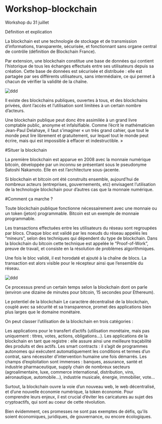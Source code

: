 # Workshop-blockchain
Workshop du 31 juillet

Définition et explication

La blockchain est une technologie de stockage et de transmission d’informations, transparente, sécurisée, et fonctionnant sans organe central de contrôle (définition de Blockchain France).

Par extension, une blockchain constitue une base de données qui contient l’historique de tous les échanges effectués entre ses utilisateurs depuis sa création. Cette base de données est sécurisée et distribuée : elle est partagée par ses différents utilisateurs, sans intermédiaire, ce qui permet à chacun de vérifier la validité de la chaîne.

![ddd](blck-schema.png)

Il existe des blockchains publiques, ouvertes à tous, et des blockchains privées, dont l’accès et l’utilisation sont limitées à un certain nombre d’acteurs.

Une blockchain publique peut donc être assimilée à un grand livre comptable public, anonyme et infalsifiable. Comme l’écrit le mathématicien Jean-Paul Delahaye, il faut s’imaginer « un très grand cahier, que tout le monde peut lire librement et gratuitement, sur lequel tout le monde peut écrire, mais qui est impossible à effacer et indestructible. »

#Situer la blockchain

La première blockchain est apparue en 2008 avec la monnaie numérique bitcoin, développée par un inconnu se présentant sous le pseudonyme Satoshi Nakamoto. Elle en est l’architecture sous-jacente.

Si blockchain et bitcoin ont été construits ensemble, aujourd’hui de nombreux acteurs (entreprises, gouvernements, etc) envisagent l’utilisation de la technologie blockchain pour d’autres cas que la monnaie numérique.

#Comment ça marche ?

Toute blockchain publique fonctionne nécessairement avec une monnaie ou un token (jeton) programmable. Bitcoin est un exemple de monnaie programmable.

Les transactions effectuées entre les utilisateurs du réseau sont regroupées par blocs. Chaque bloc est validé par les noeuds du réseau appelés les “mineurs”, selon des techniques qui dépendent du type de blockchain. Dans la blockchain du bitcoin cette technique est appelée le “Proof-of-Work”, preuve de travail, et consiste en la résolution de problèmes algorithmiques.

Une fois le bloc validé, il est horodaté et ajouté à la chaîne de blocs. La transaction est alors visible pour le récepteur ainsi que l’ensemble du réseau.

![ddd](block.png)

Ce processus prend un certain temps selon la blockchain dont on parle (environ une dizaine de minutes pour bitcoin, 15 secondes pour Ethereum).

Le potentiel de la blockchain
Le caractère décentralisé de la blockchain, couplé avec sa sécurité et sa transparence, promet des applications bien plus larges que le domaine monétaire.

On peut classer l’utilisation de la blockchain en trois catégories :

Les applications pour le transfert d’actifs (utilisation monétaire, mais pas uniquement : titres, votes, actions, obligations…).
Les applications de la blockchain en tant que registre : elle assure ainsi une meilleure traçabilité des produits et des actifs.
Les smart contracts : il s’agit de programmes autonomes qui exécutent automatiquement les conditions et termes d’un contrat, sans nécessiter d’intervention humaine une fois démarrés.
Les champs d’exploitation sont immenses : banques, assurance, santé et industrie pharmaceutique, supply chain de nombreux secteurs (agroalimentaire, luxe, commerce international, distribution, vins, aéronautique, automobile…), industrie musicale, énergie, immobilier, vote…

Surtout, la blockchain ouvre la voie d’un nouveau web, le web décentralisé, et d’une nouvelle économie numérique, la token économie. Pour comprendre leurs enjeux, il est crucial d’éviter les caricatures au sujet des cryptoactifs, qui sont au coeur de cette révolution.

Bien évidemment, ces promesses ne sont pas exemptes de défis, qu’ils soient économiques, juridiques, de gouvernance, ou encore écologiques.
